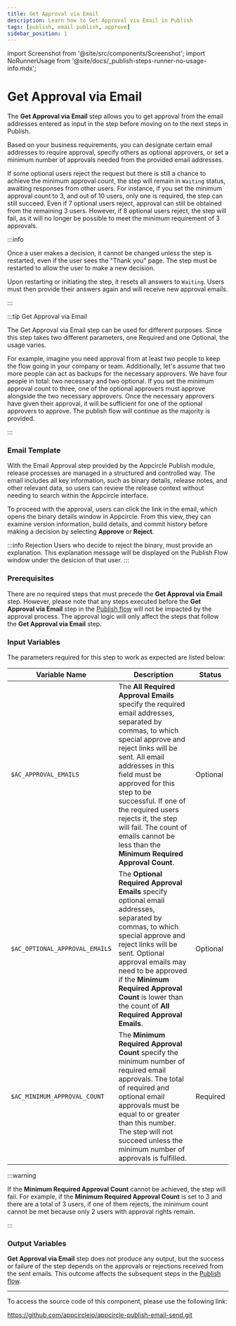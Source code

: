 ```yaml
---
title: Get Approval via Email
description: Learn how to Get Approval via Email in Publish
tags: [publish, email publish, approve]
sidebar_position: 1
---
```


import Screenshot from '@site/src/components/Screenshot';
import NoRunnerUsage from '@site/docs/\_publish-steps-runner-no-usage-info.mdx';

# Get Approval via Email

<Screenshot url='https://cdn.appcircle.io/docs/assets/common-publish-worflow-email-approval-overview.png'/>

The **Get Approval via Email** step allows you to get approval from the email addresses entered as input in the step before moving on to the next steps in Publish.

Based on your business requirements, you can designate certain email addresses to require approval, specify others as optional approvers, or set a minimum number of approvals needed from the provided email addresses.

If some optional users reject the request but there is still a chance to achieve the minimum approval count, the step will remain in `Waiting` status, awaiting responses from other users. For instance, if you set the minimum approval count to 3, and out of 10 users, only one is required, the step can still succeed. Even if 7 optional users reject, approval can still be obtained from the remaining 3 users. However, if 8 optional users reject, the step will fail, as it will no longer be possible to meet the minimum requirement of 3 approvals.

<NoRunnerUsage />

<Screenshot url='https://cdn.appcircle.io/docs/assets/common-publishflow-components-approval-email-1.png'/>

:::info

Once a user makes a decision, it cannot be changed unless the step is restarted, even if the user sees the "Thank you" page. The step must be restarted to allow the user to make a new decision.

Upon restarting or initiating the step, it resets all answers to `Waiting`. Users must then provide their answers again and will receive new approval emails.

:::

:::tip Get Approval via Email

The Get Approval via Email step can be used for different purposes. Since this step takes two different parameters, one Required and one Optional, the usage varies. 

For example, imagine you need approval from at least two people to keep the flow going in your company or team. Additionally, let's assume that two more people can act as backups for the necessary approvers. We have four people in total: two necessary and two optional. If you set the minimum approval count to three, one of the optional approvers must approve alongside the two necessary approvers. Once the necessary approvers have given their approval, it will be sufficient for one of the optional approvers to approve. The publish flow will continue as the majority is provided.

:::

### Email Template

With the Email Approval step provided by the Appcircle Publish module, release processes are managed in a structured and controlled way. The email includes all key information, such as binary details, release notes, and other relevant data, so users can review the release context without needing to search within the Appcircle interface.

To proceed with the approval, users can click the link in the email, which opens the binary details window in Appcircle. From this view, they can examine version information, build details, and commit history before making a decision by selecting **Approve** or **Reject**.

<Screenshot url='https://cdn.appcircle.io/docs/assets/BE6891-ss2.png' />

<Screenshot url='https://cdn.appcircle.io/docs/assets/BE6891-ss1.png' />

:::info Rejection
Users who decide to reject the binary, must provide an explanation. This explanation message will be displayed on the Publish Flow window under the desicion of that user.
:::

### Prerequisites

There are no required steps that must precede the **Get Approval via Email** step. However, please note that any steps executed before the **Get Approval via Email** step in the [Publish flow](/publish-module/publish-flow) will not be impacted by the approval process. The approval logic will only affect the steps that follow the **Get Approval via Email** step.

### Input Variables

The parameters required for this step to work as expected are listed below:

<Screenshot url='https://cdn.appcircle.io/docs/assets/common-publishflow-components-approval-email.png'/>

| Variable Name                  | Description                                                                                                                                                                                                                                                                                                                                                                              | Status   |
| ------------------------------ | ---------------------------------------------------------------------------------------------------------------------------------------------------------------------------------------------------------------------------------------------------------------------------------------------------------------------------------------------------------------------------------------- | -------- |
| `$AC_APPROVAL_EMAILS`          | The **All Required Approval Emails** specify the required email addresses, separated by commas, to which special approve and reject links will be sent. All email addresses in this field must be approved for this step to be successful. If one of the required users rejects it, the step will fail. The count of emails cannot be less than the **Minimum Required Approval Count**. | Optional |
| `$AC_OPTIONAL_APPROVAL_EMAILS` | The **Optional Required Approval Emails** specify optional email addresses, separated by commas, to which special approve and reject links will be sent. Optional approval emails may need to be approved if the **Minimum Required Approval Count** is lower than the count of **All Required Approval Emails**.                                                                        | Optional |
| `$AC_MINIMUM_APPROVAL_COUNT`   | The **Minimum Required Approval Count** specify the minimum number of required email approvals. The total of required and optional email approvals must be equal to or greater than this number. The step will not succeed unless the minimum number of approvals is fulfilled.                                                                                                          | Required |

:::warning

If the **Minimum Required Approval Count** cannot be achieved, the step will fail. For example, if the **Minimum Required Approval Count** is set to 3 and there are a total of 3 users, if one of them rejects, the minimum count cannot be met because only 2 users with approval rights remain.

:::

### Output Variables

**Get Approval via Email** step does not produce any output, but the success or failure of the step depends on the approvals or rejections received from the sent emails. This outcome affects the subsequent steps in the [Publish flow](/publish-module/publish-flow).

---

To access the source code of this component, please use the following link:

https://github.com/appcircleio/appcircle-publish-email-send.git

